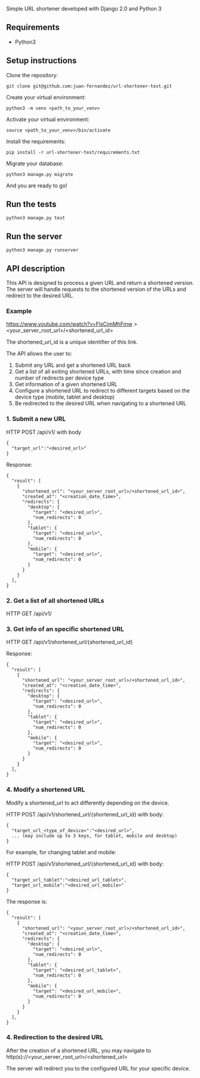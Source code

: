 Simple URL shortener developed with Django 2.0 and Python 3

## Requirements
- Python3


## Setup instructions
Clone the repository:
```
git clone git@github.com:juan-fernandez/url-shortener-test.git
```
Create your virtual environment: 
```
python3 -m venv <path_to_your_venv>
```
Activate your virtual environment:
```
source <path_to_your_venv>/bin/activate
```
Install the requirements: 
```
pip install -r url-shortener-test/requirements.txt
```
Migrate your database:
```
python3 manage.py migrate
```

And you are ready to go! 

## Run the tests
```
python3 manage.py test
```

## Run the server
```
python3 manage.py runserver
```

## API description 
This API is designed to process a given URL and return a shortened version. The server will handle requests to the shortened version of the URLs and redirect to the desired URL.  

### Example

https://www.youtube.com/watch?v=FlsCjmMhFmw > <your_server_root_url>/<shortened_url_id>

The shortened_url_id is a unique identifier of this link.

The API allows the user to:
1. Submit any URL and get a shortened URL back
2. Get a list of all exiting shortened URLs, with time since creation and number of redirects per device type
3. Get information of a given shortened URL
4. Configure a shortened URL to redirect to different targets based on the device type (mobile, tablet and desktop)
5. Be redirected to the desired URL when navigating to a shortened URL


### 1. Submit a new URL 
HTTP POST /api/v1/ with body
```
{
  "target_url":"<desired_url>"
}
```
Response:
```
{
  "result": [
    {
      "shortened_url": "<your_server_root_url>/<shortened_url_id>",
      "created_at": "<creation_date_time>",
      "redirects": {
        "desktop": {
          "target": "<desired_url>",
          "num_redirects": 0
        },
        "tablet": {
          "target": "<desired_url>",
          "num_redirects": 0
        },
        "mobile": {
          "target": "<desired_url>",
          "num_redirects": 0
        }
      }
    }
  ],
}
```
### 2. Get a list of all shortened URLs
HTTP GET /api/v1/ 

### 3. Get info of an specific shortened URL
HTTP GET /api/v1/shortened_url/{shortened_url_id}

Response:
```
{
  "result": [
    {
      "shortened_url": "<your_server_root_url>/<shortened_url_id>",
      "created_at": "<creation_date_time>",
      "redirects": {
        "desktop": {
          "target": "<desired_url>",
          "num_redirects": 0
        },
        "tablet": {
          "target": "<desired_url>",
          "num_redirects": 0
        },
        "mobile": {
          "target": "<desired_url>",
          "num_redirects": 0
        }
      }
    }
  ],
}
```
### 4. Modify a shortened URL
Modify a shortened_url to act differently depending on the device.

HTTP POST /api/v1/shortened_url/{shortened_url_id} with body:
```
{
  "target_url_<type_of_device>":"<desired_url>",
  ... (may include up to 3 keys, for tablet, mobile and desktop)
}
```
For example, for changing tablet and mobile:

HTTP POST /api/v1/shortened_url/{shortened_url_id} with body:
```
{
  "target_url_tablet":"<desired_url_tablet>",
  "target_url_mobile":"<desired_url_mobile>"
}
```
The response is: 
```
{
  "result": [
    {
      "shortened_url": "<your_server_root_url>/<shortened_url_id>",
      "created_at": "<creation_date_time>",
      "redirects": {
        "desktop": {
          "target": "<desired_url>",
          "num_redirects": 0
        },
        "tablet": {
          "target": "<desired_url_tablet>",
          "num_redirects": 0
        },
        "mobile": {
          "target": "<desired_url_mobile>",
          "num_redirects": 0
        }
      }
    }
  ],
}
```
### 4. Redirection to the desired URL
After the creation of a shortened URL, you may navigate to 
http(s)://<your_server_root_url>/<shortened_url>

The server will redirect you to the configured URL for your specific device.



